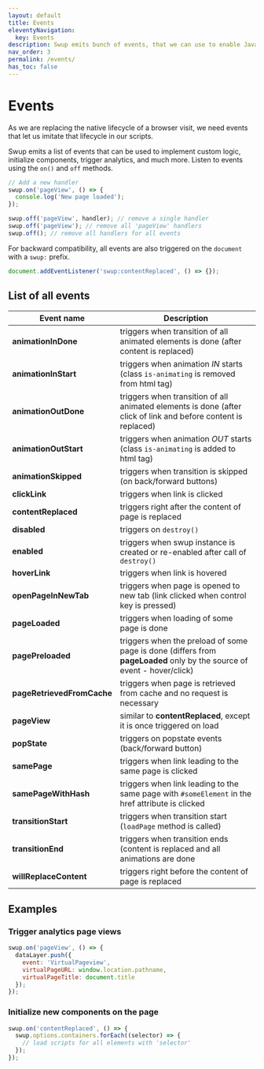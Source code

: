 ```yaml
---
layout: default
title: Events
eleventyNavigation:
  key: Events
description: Swup emits bunch of events, that we can use to enable JavaScript, trigger analytics, and much more
nav_order: 3
permalink: /events/
has_toc: false
---
```


# Events

As we are replacing the native lifecycle of a browser visit,
we need events that let us imitate that lifecycle in our scripts.

Swup emits a list of events that can be used to implement custom logic, initialize components, trigger analytics, and much more. Listen to events using the `on()` and `off` methods.

```javascript
// Add a new handler
swup.on('pageView', () => {
  console.log('New page loaded');
});

swup.off('pageView', handler); // remove a single handler
swup.off('pageView'); // remove all 'pageView' handlers
swup.off(); // remove all handlers for all events
```

For backward compatibility, all events are also triggered on the `document` with a `swup:` prefix.

```javascript
document.addEventListener('swup:contentReplaced', () => {});
```

## List of all events

| Event name                 | Description                                                                                                            |
| -------------------------- | ---------------------------------------------------------------------------------------------------------------------- |
| **animationInDone**        | triggers when transition of all animated elements is done (after content is replaced)                                  |
| **animationInStart**       | triggers when animation _IN_ starts (class `is-animating` is removed from html tag)                                    |
| **animationOutDone**       | triggers when transition of all animated elements is done (after click of link and before content is replaced)         |
| **animationOutStart**      | triggers when animation _OUT_ starts (class `is-animating` is added to html tag)                                       |
| **animationSkipped**       | triggers when transition is skipped (on back/forward buttons)                                                          |
| **clickLink**              | triggers when link is clicked                                                                                          |
| **contentReplaced**        | triggers right after the content of page is replaced                                                                   |
| **disabled**               | triggers on `destroy()`                                                                                                |
| **enabled**                | triggers when swup instance is created or re-enabled after call of `destroy()`                                         |
| **hoverLink**              | triggers when link is hovered                                                                                          |
| **openPageInNewTab**       | triggers when page is opened to new tab (link clicked when control key is pressed)                                     |
| **pageLoaded**             | triggers when loading of some page is done                                                                             |
| **pagePreloaded**          | triggers when the preload of some page is done (differs from **pageLoaded** only by the source of event - hover/click) |
| **pageRetrievedFromCache** | triggers when page is retrieved from cache and no request is necessary                                                 |
| **pageView**               | similar to **contentReplaced**, except it is once triggered on load                                                    |
| **popState**               | triggers on popstate events (back/forward button)                                                                      |
| **samePage**               | triggers when link leading to the same page is clicked                                                                 |
| **samePageWithHash**       | triggers when link leading to the same page with `#someElement` in the href attribute is clicked                       |
| **transitionStart**        | triggers when transition start (`loadPage` method is called)                                                           |
| **transitionEnd**          | triggers when transition ends (content is replaced and all animations are done                                         |
| **willReplaceContent**     | triggers right before the content of page is replaced                                                                  |

## Examples

### Trigger analytics page views

```javascript
swup.on('pageView', () => {
  dataLayer.push({
    event: 'VirtualPageview',
    virtualPageURL: window.location.pathname,
    virtualPageTitle: document.title
  });
});
```

### Initialize new components on the page

```javascript
swup.on('contentReplaced', () => {
  swup.options.containers.forEach((selector) => {
    // load scripts for all elements with 'selector'
  });
});
```
